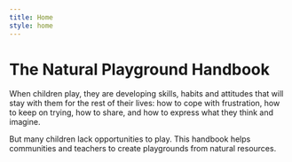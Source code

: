 ```yaml
---
title: Home
style: home
---
```


# The Natural Playground Handbook

When children play, they are developing skills, habits and
attitudes that will stay with them for the rest of their lives: how to cope with frustration, how to keep on trying, how to share, and how to express what they think and imagine.

But many children lack opportunities to play. This handbook helps communities and teachers to create playgrounds from natural resources.
